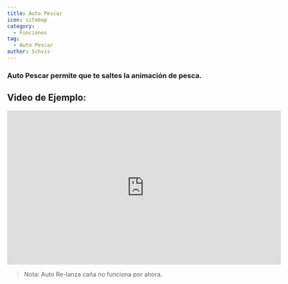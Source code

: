 ```yaml
---
title: Auto Pescar
icon: sitemap
category:
  - Funciones
tag:
  - Auto Pescar
author: Schvis
---
```


### Auto Pescar permite que te saltes la animación de pesca.

## Video de Ejemplo:

<iframe width="640" height="360" src="https://www.youtube.com/embed/K_l4Tg-81iQ?list=PL5eI1Tb64p56g27qfYk7VuFTz4FK6YrKa" title="Korepi - Auto Fish" frameborder="0" allow="accelerometer; autoplay; clipboard-write; encrypted-media; gyroscope; picture-in-picture; web-share" allowfullscreen></iframe>

> Nota: Auto Re-lanza caña no funciona por ahora.